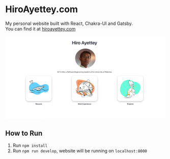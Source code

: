 # HiroAyettey.com
My personal website built with React, Chakra-UI and Gatsby.
<br/>
You can find it at <a href="https://hiroayettey.com">hiroayettey.com</a>
<br/>
<br/>
<img src="https://github.com/Eushiro/hiro-ayettey/blob/master/src/images/hiroayettey.webp"/>
## How to Run
1. Run `npm install`
2. Run `npm run develop`, website will be running on `localhost:8000`
